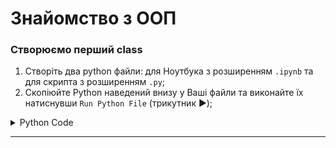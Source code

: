 # Знайомство з ООП

### Створюємо перший class
1. Створіть два python файли: для Ноутбука з розширенням `.ipynb` та для скрипта з розширенням `.py`;
1. Скопіюйте Python наведений внизу у Ваші файли та виконайте їх натиснувши `Run Python File` (трикутник :arrow_forward:); 
<details><summary>Python Code</summary>

### Перша програма на ООП
```python
class MyName:
    def __init__(self, name="NoName") -> None:
        self.name = name # Class attributes
    
    @property
    def whoami(self): #Class property
        return f"My name is {self.name}"
    
    def create_email(self): #Classs method
        return f"{self.name}@itcollege.com"

me = MyName("Bohdan")
print(f"""
This is object: {me} 
This is attribute: {me.name} 
This is property: {me.whoami} 
This is method call: {me.create_email()}
""")
```
</details>

---